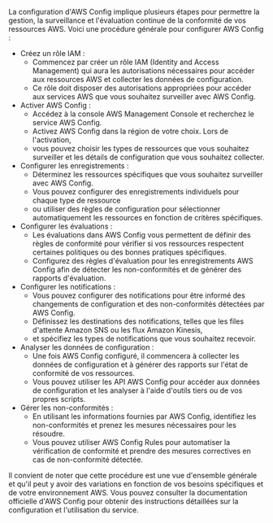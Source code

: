 La configuration d'AWS Config implique plusieurs étapes pour permettre la gestion, la surveillance et l'évaluation continue de la conformité de vos ressources AWS. 
Voici une procédure générale pour configurer AWS Config :

- Créez un rôle IAM :
  - Commencez par créer un rôle IAM (Identity and Access Management) qui aura les autorisations nécessaires pour accéder aux ressources AWS et collecter les données de configuration.
  - Ce rôle doit disposer des autorisations appropriées pour accéder aux services AWS que vous souhaitez surveiller avec AWS Config.
- Activer AWS Config :
  - Accédez à la console AWS Management Console et recherchez le service AWS Config.
  - Activez AWS Config dans la région de votre choix. Lors de l'activation,
  - vous pouvez choisir les types de ressources que vous souhaitez surveiller et les détails de configuration que vous souhaitez collecter.
- Configurer les enregistrements :
  - Déterminez les ressources spécifiques que vous souhaitez surveiller avec AWS Config.
  - Vous pouvez configurer des enregistrements individuels pour chaque type de ressource
  - ou utiliser des règles de configuration pour sélectionner automatiquement les ressources en fonction de critères spécifiques.
- Configurer les évaluations :
  - Les évaluations dans AWS Config vous permettent de définir des règles de conformité pour vérifier si vos ressources respectent certaines politiques ou des bonnes pratiques spécifiques.
  - Configurez des règles d'évaluation pour les enregistrements AWS Config afin de détecter les non-conformités et de générer des rapports d'évaluation.
- Configurer les notifications :
  - Vous pouvez configurer des notifications pour être informé des changements de configuration et des non-conformités détectées par AWS Config.
  - Définissez les destinations des notifications, telles que les files d'attente Amazon SNS ou les flux Amazon Kinesis,
  - et spécifiez les types de notifications que vous souhaitez recevoir.
- Analyser les données de configuration :
  - Une fois AWS Config configuré, il commencera à collecter les données de configuration et à générer des rapports sur l'état de conformité de vos ressources.
  - Vous pouvez utiliser les API AWS Config pour accéder aux données de configuration et les analyser à l'aide d'outils tiers ou de vos propres scripts.
- Gérer les non-conformités :
  - En utilisant les informations fournies par AWS Config, identifiez les non-conformités et prenez les mesures nécessaires pour les résoudre.
  - Vous pouvez utiliser AWS Config Rules pour automatiser la vérification de conformité et prendre des mesures correctives en cas de non-conformité détectée.

Il convient de noter que cette procédure est une vue d'ensemble générale et qu'il peut y avoir des variations en fonction de vos besoins spécifiques et de votre environnement AWS. 
Vous pouvez consulter la documentation officielle d'AWS Config pour obtenir des instructions détaillées sur la configuration et l'utilisation du service.
